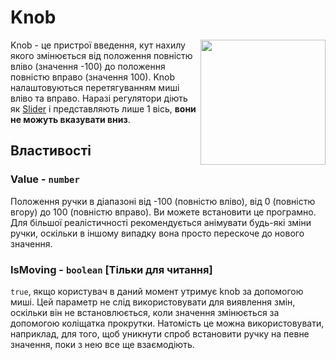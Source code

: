 # Knob

<img src="https://docs.retrogadgets.game/api/modules/Knob.png" width="200" align="right">

Knob - це пристрої введення, кут нахилу якого змінюється від положення повністю вліво (значення -100) до положення повністю вправо (значення 100). Knob налаштовуються перетягуванням миші вліво та вправо. Наразі регулятори діють як [Slider](Slider.md) і представляють лише 1 вісь, **вони не можуть вказувати вниз**.

## Властивості

### Value - `number` 
Положення ручки в діапазоні від -100 (повністю вліво), від 0 (повністю вгору) до 100 (повністю вправо). Ви можете встановити це програмно. Для більшої реалістичності рекомендується анімувати будь-які зміни ручки, оскільки в іншому випадку вона просто перескоче до нового значення.

### IsMoving - `boolean` **[Тільки для читання]**
`true`, якщо користувач в даний момент утримує knob за допомогою миші. Цей параметр не слід використовувати для виявлення змін, оскільки він не встановлюється, коли значення змінюється за допомогою коліщатка прокрутки. Натомість це можна використовувати, наприклад, для того, щоб уникнути спроб встановити ручку на певне значення, поки з нею все ще взаємодіють.

